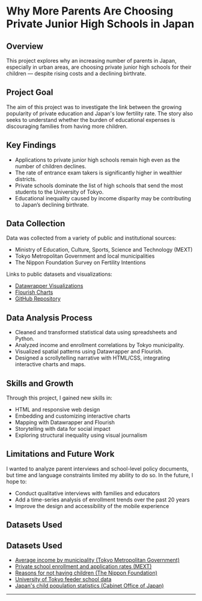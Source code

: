 # Why More Parents Are Choosing Private Junior High Schools in Japan

## Overview

This project explores why an increasing number of parents in Japan, especially in urban areas, are choosing private junior high schools for their children — despite rising costs and a declining birthrate.

## Project Goal

The aim of this project was to investigate the link between the growing popularity of private education and Japan's low fertility rate. The story also seeks to understand whether the burden of educational expenses is discouraging families from having more children.

## Key Findings

- Applications to private junior high schools remain high even as the number of children declines.
- The rate of entrance exam takers is significantly higher in wealthier districts.
- Private schools dominate the list of high schools that send the most students to the University of Tokyo.
- Educational inequality caused by income disparity may be contributing to Japan’s declining birthrate.

## Data Collection

Data was collected from a variety of public and institutional sources:

- Ministry of Education, Culture, Sports, Science and Technology (MEXT)
- Tokyo Metropolitan Government and local municipalities
- The Nippon Foundation Survey on Fertility Intentions

Links to public datasets and visualizations:
- [Datawrapper Visualizations](https://datawrapper.dwcdn.net)
- [Flourish Charts](https://public.flourish.studio/)
- [GitHub Repository](https://github.com/Yuta-Uebayashi/Lede_project1)

## Data Analysis Process

- Cleaned and transformed statistical data using spreadsheets and Python.
- Analyzed income and enrollment correlations by Tokyo municipality.
- Visualized spatial patterns using Datawrapper and Flourish.
- Designed a scrollytelling narrative with HTML/CSS, integrating interactive charts and maps.

## Skills and Growth

Through this project, I gained new skills in:

- HTML and responsive web design
- Embedding and customizing interactive charts
- Mapping with Datawrapper and Flourish
- Storytelling with data for social impact
- Exploring structural inequality using visual journalism

## Limitations and Future Work

I wanted to analyze parent interviews and school-level policy documents, but time and language constraints limited my ability to do so. In the future, I hope to:

- Conduct qualitative interviews with families and educators
- Add a time-series analysis of enrollment trends over the past 20 years
- Improve the design and accessibility of the mobile experience

## Datasets Used

## Datasets Used

- [Average income by municipality (Tokyo Metropolitan Government)](https://www.example.com/average-income)
- [Private school enrollment and application rates (MEXT)](https://www.example.com/mext-data)
- [Reasons for not having children (The Nippon Foundation)](https://www.example.com/nippon-foundation)
- [University of Tokyo feeder school data](https://www.example.com/utokyo-feeder)
- [Japan's child population statistics (Cabinet Office of Japan)](https://www.example.com/cabinet-office)

---

